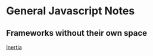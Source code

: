# General Javascript Notes

## Frameworks without their own space

[Inertia](https://inertiajs.com/)